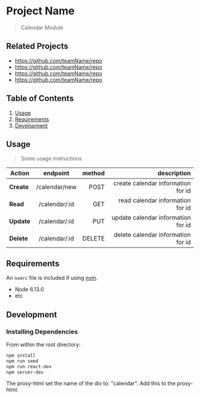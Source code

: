 # Project Name

> Calendar Module

## Related Projects

  - https://github.com/teamName/repo
  - https://github.com/teamName/repo
  - https://github.com/teamName/repo
  - https://github.com/teamName/repo

## Table of Contents

1. [Usage](#Usage)
1. [Requirements](#requirements)
1. [Development](#development)

## Usage

> Some usage instructions


| Action       | endpoint      | method  |  description                         |  
| ------------ |:-------------:| -------:|-------------------------------------:|  
| **Create**   | /calendar/new | POST    | create calendar information for id   |  
| **Read**     | /calendar/:id | GET     | read calendar information for id     |  
| **Update**   | /calendar/:id | PUT     | update calendar information for id   |  
| **Delete**   | /calendar/:id | DELETE  | delete calendar information for id   |  

## Requirements

An `nvmrc` file is included if using [nvm](https://github.com/creationix/nvm).

- Node 6.13.0
- etc

## Development

### Installing Dependencies

From within the root directory:

```sh
npm install
npm run seed
npm run react-dev
npm server-dev
```
The proxy-html set the name of the div to: "calendar".
Add this to the proxy-html: <script src="http://localhost:3005/bundle.js"></script>
